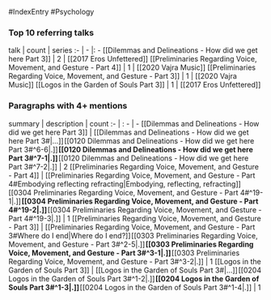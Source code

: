 #IndexEntry #Psychology

### Top 10 referring talks
talk | count | series
:- | - |: -
[[Dilemmas and Delineations - How did we get here Part 3]] | 2 | [[2017 Eros Unfettered]]
[[Preliminaries Regarding Voice, Movement, and Gesture - Part 4]] | 1 | [[2020 Vajra Music]]
[[Preliminaries Regarding Voice, Movement, and Gesture - Part 3]] | 1 | [[2020 Vajra Music]]
[[Logos in the Garden of Souls Part 3]] | 1 | [[2017 Eros Unfettered]]

### Paragraphs with 4+ mentions
summary | description | count
:- | : - | -
[[Dilemmas and Delineations - How did we get here Part 3]] | [[Dilemmas and Delineations - How did we get here Part 3#\|...]] [[0120 Dilemmas and Delineations - How did we get here Part 3#^6-6\|.]] **[[0120 Dilemmas and Delineations - How did we get here Part 3#^7-1\|.]]** [[0120 Dilemmas and Delineations - How did we get here Part 3#^7-2\|.]] | 2
[[Preliminaries Regarding Voice, Movement, and Gesture - Part 4]] | [[Preliminaries Regarding Voice, Movement, and Gesture - Part 4#Embodying reflecting refracting\|Embodying, reflecting, refracting]] [[0304 Preliminaries Regarding Voice, Movement, and Gesture - Part 4#^19-1\|.]] **[[0304 Preliminaries Regarding Voice, Movement, and Gesture - Part 4#^19-2\|.]]** [[0304 Preliminaries Regarding Voice, Movement, and Gesture - Part 4#^19-3\|.]] | 1
[[Preliminaries Regarding Voice, Movement, and Gesture - Part 3]] | [[Preliminaries Regarding Voice, Movement, and Gesture - Part 3#Where do I end\|Where do I end?]] [[0303 Preliminaries Regarding Voice, Movement, and Gesture - Part 3#^2-5\|.]] **[[0303 Preliminaries Regarding Voice, Movement, and Gesture - Part 3#^3-1\|.]]** [[0303 Preliminaries Regarding Voice, Movement, and Gesture - Part 3#^3-2\|.]] | 1
[[Logos in the Garden of Souls Part 3]] | [[Logos in the Garden of Souls Part 3#\|...]] [[0204 Logos in the Garden of Souls Part 3#^1-2\|.]] **[[0204 Logos in the Garden of Souls Part 3#^1-3\|.]]** [[0204 Logos in the Garden of Souls Part 3#^1-4\|.]] | 1

